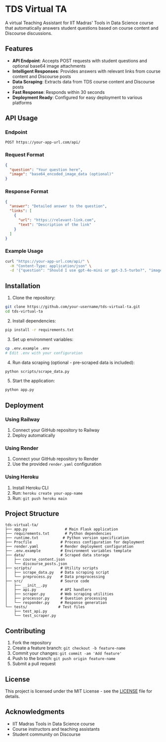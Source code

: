 # TDS Virtual TA

A virtual Teaching Assistant for IIT Madras' Tools in Data Science course that automatically answers student questions based on course content and Discourse discussions.

## Features

- **API Endpoint**: Accepts POST requests with student questions and optional base64 image attachments
- **Intelligent Responses**: Provides answers with relevant links from course content and Discourse posts
- **Data Scraping**: Extracts data from TDS course content and Discourse posts
- **Fast Response**: Responds within 30 seconds
- **Deployment Ready**: Configured for easy deployment to various platforms

## API Usage

### Endpoint
```
POST https://your-app-url.com/api/
```

### Request Format
```json
{
  "question": "Your question here",
  "image": "base64_encoded_image_data (optional)"
}
```

### Response Format
```json
{
  "answer": "Detailed answer to the question",
  "links": [
    {
      "url": "https://relevant-link.com",
      "text": "Description of the link"
    }
  ]
}
```

### Example Usage
```bash
curl "https://your-app-url.com/api/" \
  -H "Content-Type: application/json" \
  -d '{"question": "Should I use gpt-4o-mini or gpt-3.5-turbo?", "image": "base64_image_data"}'
```

## Installation

1. Clone the repository:
```bash
git clone https://github.com/your-username/tds-virtual-ta.git
cd tds-virtual-ta
```

2. Install dependencies:
```bash
pip install -r requirements.txt
```

3. Set up environment variables:
```bash
cp .env.example .env
# Edit .env with your configuration
```

4. Run data scraping (optional - pre-scraped data is included):
```bash
python scripts/scrape_data.py
```

5. Start the application:
```bash
python app.py
```

## Deployment

### Using Railway
1. Connect your GitHub repository to Railway
2. Deploy automatically

### Using Render
1. Connect your GitHub repository to Render
2. Use the provided `render.yaml` configuration

### Using Heroku
1. Install Heroku CLI
2. Run: `heroku create your-app-name`
3. Run: `git push heroku main`

## Project Structure

```
tds-virtual-ta/
├── app.py                 # Main Flask application
├── requirements.txt       # Python dependencies
├── runtime.txt           # Python version specification
├── Procfile             # Process configuration for deployment
├── render.yaml          # Render deployment configuration
├── .env.example         # Environment variables template
├── data/                # Scraped data storage
│   ├── course_content.json
│   └── discourse_posts.json
├── scripts/             # Utility scripts
│   ├── scrape_data.py   # Data scraping script
│   └── preprocess.py    # Data preprocessing
├── src/                 # Source code
│   ├── __init__.py
│   ├── api.py           # API handlers
│   ├── scraper.py       # Web scraping utilities
│   ├── processor.py     # Question processing
│   └── responder.py     # Response generation
└── tests/              # Test files
    ├── test_api.py
    └── test_scraper.py
```

## Contributing

1. Fork the repository
2. Create a feature branch: `git checkout -b feature-name`
3. Commit your changes: `git commit -am 'Add feature'`
4. Push to the branch: `git push origin feature-name`
5. Submit a pull request

## License

This project is licensed under the MIT License - see the [LICENSE](LICENSE) file for details.

## Acknowledgments

- IIT Madras Tools in Data Science course
- Course instructors and teaching assistants
- Student community on Discourse 